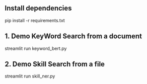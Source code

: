 ## Install dependencies
pip install -r requirements.txt

## 1. Demo KeyWord Search from a document
streamlit run keyword_bert.py
## 2. Demo Skill Search from a file
streamlit run skill_ner.py
